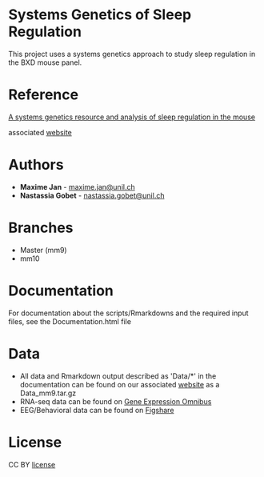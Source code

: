 # Systems Genetics of Sleep Regulation

This project uses a systems genetics approach to study sleep regulation in the BXD mouse panel.

# Reference

[A systems genetics resource and analysis of sleep regulation in the mouse](https://journals.plos.org/plosbiology/article?id=10.1371/journal.pbio.2005750)

associated [website](https://bxd.vital-it.ch/#/)


# Authors

* **Maxime Jan** - maxime.jan@unil.ch
* **Nastassia Gobet** - nastassia.gobet@unil.ch

# Branches

- Master (mm9)
- mm10

# Documentation

For documentation about the scripts/Rmarkdowns and the required input files, see the Documentation.html file

# Data

* All data and Rmarkdown output described as 'Data/*' in the documentation can be found on our associated [website](https://bxd.vital-it.ch/#/) as a Data_mm9.tar.gz
* RNA-seq data can be found on [Gene Expression Omnibus](https://www.ncbi.nlm.nih.gov/geo/query/acc.cgi?acc=GSE114845)
* EEG/Behavioral data can be found on [Figshare](https://figshare.com/)

# License

CC BY [license](https://creativecommons.org/licenses/by/4.0/)